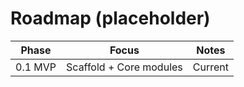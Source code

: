 # Roadmap (placeholder)

| Phase | Focus | Notes |
|-------|-------|-------|
| 0.1 MVP | Scaffold + Core modules | Current |
